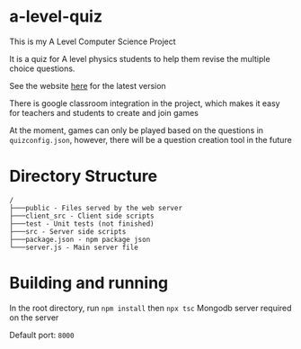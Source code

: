 # a-level-quiz

This is my A Level Computer Science Project

It is a quiz for A level physics students to help them revise the multiple choice questions.

See the website [here](https://a-level-quiz.herokuapp.com) for the latest version

There is google classroom integration in the project, which makes it easy for teachers and students to create and join games

At the moment, games can only be played based on the questions in `quizconfig.json`, however, there will be a question creation tool in the future

# Directory Structure

```
/
├───public - Files served by the web server
├───client_src - Client side scripts
├───test - Unit tests (not finished)
├───src - Server side scripts
├───package.json - npm package json
└───server.js - Main server file
```

# Building and running

In the root directory, run `npm install` then `npx tsc`
Mongodb server required on the server

Default port: `8000`
